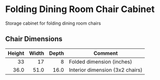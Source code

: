 # Folding Dining Room Chair Cabinet

Storage cabinet for folding dining room chairs

## Chair Dimensions

| Height | Width | Depth | Comment                         |
|-------:|------:|------:|---------------------------------|
|     33 |    17 |     8 | Folded dimension (inches)       |
|   36.0 |  51.0 |  16.0 | Interior dimension (3x2 chairs) |
<!-- tmf:  $2,1=$1,1 + 3 ; $2,2=$1,2 * 3 ; $2,3=$1,3 * 2 -->
